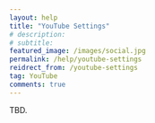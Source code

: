 ```yaml
---
layout: help
title: "YouTube Settings"
# description:
# subtitle: 
featured_image: /images/social.jpg
permalink: /help/youtube-settings
reidrect_from: /youtube-settings
tag: YouTube
comments: true
---
```


TBD.
